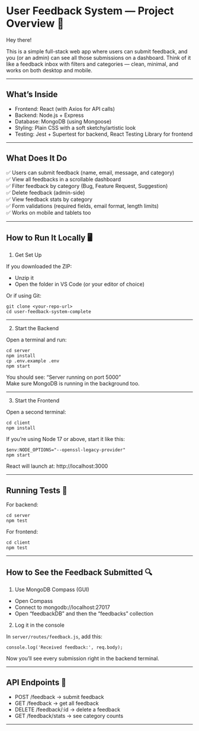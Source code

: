 User Feedback System — Project Overview 📝
========================================

Hey there! 

This is a simple full-stack web app where users can submit feedback, and you (or an admin) can see all those submissions on a dashboard. Think of it like a feedback inbox with filters and categories — clean, minimal, and works on both desktop and mobile.

---

What’s Inside 
----------------

- Frontend: React (with Axios for API calls)
- Backend: Node.js + Express
- Database: MongoDB (using Mongoose)
- Styling: Plain CSS with a soft sketchy/artistic look
- Testing: Jest + Supertest for backend, React Testing Library for frontend

---

What Does It Do
------------------

✅ Users can submit feedback (name, email, message, and category)  
✅ View all feedbacks in a scrollable dashboard  
✅ Filter feedback by category (Bug, Feature Request, Suggestion)  
✅ Delete feedback (admin-side)  
✅ View feedback stats by category  
✅ Form validations (required fields, email format, length limits)  
✅ Works on mobile and tablets too  

---

How to Run It Locally 🖥️
------------------------

1. Get Set Up

If you downloaded the ZIP:

- Unzip it
- Open the folder in VS Code (or your editor of choice)

Or if using Git:

    git clone <your-repo-url>
    cd user-feedback-system-complete

---

 2. Start the Backend

Open a terminal and run:

    cd server
    npm install
    cp .env.example .env
    npm start

You should see: “Server running on port 5000”  
Make sure MongoDB is running in the background too.

---

 3. Start the Frontend

Open a second terminal:

    cd client
    npm install

If you’re using Node 17 or above, start it like this:

    $env:NODE_OPTIONS="--openssl-legacy-provider"
    npm start

React will launch at: http://localhost:3000

---

Running Tests 🧪
----------------

For backend:

    cd server
    npm test

For frontend:

    cd client
    npm test

---

How to See the Feedback Submitted 🔍
------------------------------------------

1. Use MongoDB Compass (GUI)

- Open Compass
- Connect to mongodb://localhost:27017
- Open “feedbackDB” and then the “feedbacks” collection

2. Log it in the console

In `server/routes/feedback.js`, add this:

    console.log('Received feedback:', req.body);

Now you’ll see every submission right in the backend terminal.

---

API Endpoints 🧠
----------------

- POST /feedback → submit feedback
- GET /feedback → get all feedback
- DELETE /feedback/:id → delete a feedback
- GET /feedback/stats → see category counts

---